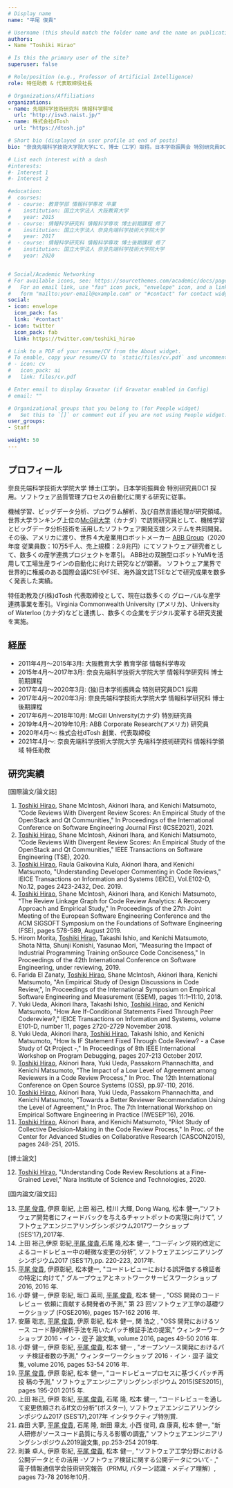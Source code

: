 ```yaml
---
# Display name
name: "平尾 俊貴"

# Username (this should match the folder name and the name on publications)
authors:
- Name "Toshiki Hirao"

# Is this the primary user of the site?
superuser: false

# Role/position (e.g., Professor of Artificial Intelligence)
role: 特任助教 & 代表取締役社長

# Organizations/Affiliations
organizations:
- name: 先端科学技術研究科 情報科学領域
  url: "http://isw3.naist.jp/"
- name: 株式会社dTosh
  url: "https://dtosh.jp"

# Short bio (displayed in user profile at end of posts)
bio: "奈良先端科学技術大学院大学にて、博士（工学）取得。日本学術振興会 特別研究員DC1 採用者。McGill University（カナダ）で訪問研究員として、A I・ビッグデータ解析に関する海外研究プロジェクトを牽引。その後、アメリカに渡り、世界４大産業用ロボットメーカー「ABB Group」にて、生産ライン自動化に向けた双腕型ロボットの産学研究を牽引。ソフトウェア業界で世界的に権威のある国際会議ICSEやFSEで、最先端研究を数多く発表。現在もグローバルな産学連携も手がけており、Virginia Commonwealth University（アメリカ）、University of Waterloo (カナダ)、九州大学などと国際的な産学連携を通し、数多くの企業をデジタル変革する研究も推進。"

# List each interest with a dash
#interests:
#- Interest 1
#- Interest 2

#education:
#  courses:
#  - course: 教育学部 情報科学専攻 卒業
#    institution: 国立大学法人 大阪教育大学
#    year: 2015
#  - course: 情報科学研究科 情報科学専攻 博士前期課程 修了
#    institution: 国立大学法人 奈良先端科学技術大学院大学
#    year: 2017
#  - course: 情報科学研究科 情報科学専攻 博士後期課程 修了
#    institution: 国立大学法人 奈良先端科学技術大学院大学
#    year: 2020


# Social/Academic Networking
# For available icons, see: https://sourcethemes.com/academic/docs/page-builder/#icons
#   For an email link, use "fas" icon pack, "envelope" icon, and a link in the
#   form "mailto:your-email@example.com" or "#contact" for contact widget.
social:
- icon: envelope
  icon_pack: fas
  link: '#contact'
- icon: twitter
  icon_pack: fab
  link: https://twitter.com/toshiki_hirao

# Link to a PDF of your resume/CV from the About widget.
# To enable, copy your resume/CV to `static/files/cv.pdf` and uncomment the lines below.
# - icon: cv
#   icon_pack: ai
#   link: files/cv.pdf

# Enter email to display Gravatar (if Gravatar enabled in Config)
# email: ""

# Organizational groups that you belong to (for People widget)
#   Set this to `[]` or comment out if you are not using People widget.
user_groups:
- Staff

weight: 50
---
```


## プロフィール
奈良先端科学技術大学院大学 博士(工学)。日本学術振興会 特別研究員DC1 採用。ソフトウェア品質管理プロセスの自動化に関する研究に従事。

機械学習、ビッグデータ分析、プログラム解析、及び自然言語処理が研究領域。世界大学ランキング上位の<a href="https://www.mcgill.ca/">McGill大学</a>（カナダ）で訪問研究員として、機械学習とビッグデータ分析技術を活用したソフトウェア開発支援システムを共同開発。
その後、アメリカに渡り、世界４大産業用ロボットメーカー <a href="https://global.abb/group/en">ABB Group</a>（2020年度 従業員数：10万5千人、売上規模：2.9兆円）にてソフトウェア研究者として、数多くの産学連携プロジェクトを牽引。
ABB社の双腕型ロボットYuMiを活用して工場生産ラインの自動化に向けた研究などが顕著。
ソフトウェア業界で世界的に権威のある国際会議ICSEやFSE、海外論文誌TSEなどで研究成果を数多く発表した実績。

特任助教及び(株)dTosh 代表取締役として、現在は数多くの
グローバルな産学連携事業を牽引。Virginia Commonwealth University (アメリカ)、University of Waterloo (カナダ)などと連携し、数多くの企業をデジタル変革する研究支援を実施。

## 経歴

- 2011年4月〜2015年3月: 大阪教育大学 教育学部 情報科学専攻
- 2015年4月〜2017年3月: 奈良先端科学技術大学院大学 情報科学研究科 博士前期課程
- 2017年4月〜2020年3月: (独)日本学術振興会 特別研究員DC1 採用
- 2017年4月〜2020年3月: 奈良先端科学技術大学院大学 情報科学研究科 博士後期課程
- 2017年6月〜2018年10月: McGill University(カナダ) 特別研究員
- 2019年4月〜2019年10月: ABB Corporate Research(アメリカ) 研究員
- 2020年4月〜: 株式会社dTosh 創業、代表取締役
- 2021年4月〜: 奈良先端科学技術大学院大学 先端科学技術研究科 情報科学領域 特任助教



## 研究実績
[国際論文/論文誌]
1. <u>Toshiki Hirao</u>, Shane McIntosh, Akinori Ihara, and Kenichi Matsumoto, "Code Reviews With Divergent Review Scores: An Empirical Study of the OpenStack and Qt Communities," In Proceedings of the International Conference on Software Engineering Journal First (ICSE2021), 2021.
1. <u>Toshiki Hirao</u>, Shane McIntosh, Akinori Ihara, and Kenichi Matsumoto, "Code Reviews With Divergent Review Scores: An Empirical Study of the OpenStack and Qt Communities," IEEE Transactions on Software Engineering (TSE), 2020.
1. <u>Toshiki Hirao</u>, Raula Gaikovina Kula, Akinori Ihara, and Kenichi Matsumoto, "Understanding Developer Commenting in Code Reviews," IEICE Transactions on Information and Systems (IEICE), Vol.E102-D, No.12, pages 2423-2432, Dec. 2019.
1. <u>Toshiki Hirao</u>, Shane McIntosh, Akinori Ihara, and Kenichi Matsumoto, "The Review Linkage Graph for Code Review Analytics: A Recovery Approach and Empirical Study," In Proceedings of the 27th Joint Meeting of the European Software Engineering Conference and the ACM SIGSOFT Symposium on the Foundations of Software Engineering (FSE), pages 578-589, August 2019.
1. Hirom Morita, <u>Toshiki Hirao</u>, Takashi Ishio, and Kenichi Matsumoto, Shota Nitta, Shunji Konishi, Yasunao Mori, "Measuring the Impact of Industrial Programming Training onSource Code Conciseness," In Proceedings of the 42th International Conference on Software Engineering, under reviewing, 2019.
1. Farida El Zanaty, <u>Toshiki Hirao</u>, Shane McIntosh, Akinori Ihara, Kenichi Matsumoto, "An Empirical Study of Design Discussions in Code Review,", In Proceedings of the International Symposium on Empirical Software Engineering and Measurement (ESEM), pages 11:1–11:10, 2018.
1. Yuki Ueda, Akinori Ihara, Takashi Ishio, <u>Toshiki Hirao</u>, and Kenichi Matsumoto, "How Are If-Conditional Statements Fixed Through Peer Codereview?," IEICE Transactions on Information and Systems, volume E101-D, number 11, pages 2720-2729 November 2018.
1. Yuki Ueda, Akinori Ihara, <u>Toshiki Hirao</u>, Takashi Ishio, and Kenichi Matsumoto, "How Is IF Statement Fixed Through Code Review? - a Case Study of Qt Project -," In Proceedings of 8th IEEE International Workshop on Program Debugging, pages 207-213 October 2017.
1. <u>Toshiki Hirao</u>, Akinori Ihara, Yuki Ueda, Passakorn Phannachitta, and Kenichi Matsumoto, "The Impact of a Low Level of Agreement among Reviewers in a Code Review Process," In Proc. The 12th International Conference on Open Source Systems (OSS), pp.97-110, 2016.
1. <u>Toshiki Hirao</u>, Akinori Ihara, Yuki Ueda, Passakorn Phannachitta, and Kenichi Matsumoto, "Towards a Better Reviewer Recommendation Using the Level of Agreement," In Proc. The 7th International Workshop on Empirical Software Engineering in Practice (IWESEP’16), 2016.
1. <u>Toshiki Hirao</u>, Akinori Ihara, and Kenichi Matsumoto, "Pilot Study of Collective Decision-Making in the Code Review Process," In Proc. of the Center for Advanced Studies on Collaborative Research (CASCON2015), pages 248-251, 2015.

[博士論文]

12. <u>Toshiki Hirao</u>, "Understanding Code Review Resolutions at a Fine-Grained Level," Nara Institute of Science and Technologies, 2020.

[国内論文/論文誌]

13. <u>平尾 俊貴</u>, 伊原 彰紀, 上田 裕己, 桂川 大輝, Dong Wang, 松本 健一,“ソフトウェア開発者にフィードバックを与えるチャットボットの実現に向けて”, ソフトウェアエンジニアリングシンポジウム2017ワークショップ (SES’17),2017年.
1. 上田 裕己,伊原 彰紀,<u>平尾 俊貴</u>,石尾 隆,松本 健一, “コーディング規約改定によるコードレビュー中の軽微な変更の分析”, ソフトウェアエンジニアリングシンポジウム2017 (SES’17),pp. 220-223, 2017年.
1. <u>平尾 俊貴</u>, 伊原彰紀, 松本健一, "コードレビューにおける誤評価する検証者の特定に向けて," グループウェアとネットワークサービスワークショップ 2016, 2016 年.
1. 小野 健一, 伊原 彰紀, 坂口 英司, <u>平尾 俊貴</u>, 松本 健一 , "OSS 開発のコードレビュー 依頼に貢献する開発者の予測," 第 23 回ソフトウェア工学の基礎ワークショップ (FOSE2016), pages 157-162 2016 年.
1. 安藤 聡志, <u>平尾 俊貴</u>, 伊原 彰紀, 松本 健一, 関 浩之 , "OSS 開発におけるソース コード静的解析手法を用いたパッチ検証手法の提案," ウィンターワークショップ 2016・イン・逗子 論文集, volume 2016, pages 49-50 2016 年.
1. 小野 健一, 伊原 彰紀, <u>平尾 俊貴</u>, 松本 健一 , "オープンソース開発におけるパッ チ検証者数の予測," ウィンターワークショップ 2016・イン・逗子 論文集, volume 2016, pages 53-54 2016 年.
1. <u>平尾 俊貴</u>, 伊原 彰紀, 松本 健一, "コードレビュープロセスに基づくパッチ再投 稿の予測," ソフトウェアエンジニアリングシンポジウム 2015(SES2015), pages 195-201 2015 年.
1. 上田 裕己, 伊原 彰紀, <u>平尾 俊貴</u>, 石尾 隆, 松本 健一, “コードレビューを通して変更依頼されるIf文の分析”(ポスター), ソフトウェアエンジニアリングシンポジウム2017 (SES’17),2017年 インタラクティブ特別賞.
1. 森田 大夢, <u>平尾 俊貴</u>, 石尾 隆, 新田 章太, 小西 俊司, 森 康真, 松本 健一, "新人研修がソースコード品質に与える影響の調査," ソフトウェアエンジニアリングシンポジウム2019論文集, pp.253-254 2019年.
1. 則兼 卓人, 伊原 彰紀, <u>平尾 俊貴</u>, 松本 健一, "ソフトウェア工学分野における公開データとその活用 -ソフトウェア検証に関する公開データについて- ," 電子情報通信学会技術研究報告（PRMU, パターン認識・メディア理解）, pages 73-78 2016年10月.
